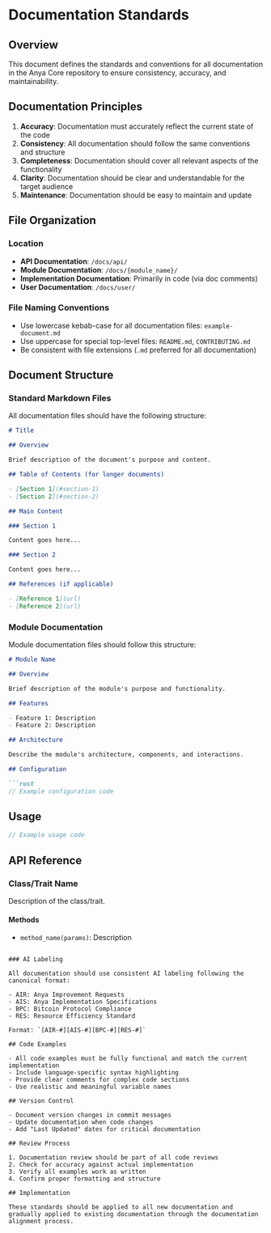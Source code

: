 # Documentation Standards

## Overview

This document defines the standards and conventions for all documentation in the Anya Core repository to ensure consistency, accuracy, and maintainability.

## Documentation Principles

1. **Accuracy**: Documentation must accurately reflect the current state of the code
2. **Consistency**: All documentation should follow the same conventions and structure
3. **Completeness**: Documentation should cover all relevant aspects of the functionality
4. **Clarity**: Documentation should be clear and understandable for the target audience
5. **Maintenance**: Documentation should be easy to maintain and update

## File Organization

### Location

- **API Documentation**: `/docs/api/`
- **Module Documentation**: `/docs/{module_name}/`
- **Implementation Documentation**: Primarily in code (via doc comments)
- **User Documentation**: `/docs/user/`

### File Naming Conventions

- Use lowercase kebab-case for all documentation files: `example-document.md`
- Use uppercase for special top-level files: `README.md`, `CONTRIBUTING.md`
- Be consistent with file extensions (`.md` preferred for all documentation)

## Document Structure

### Standard Markdown Files

All documentation files should have the following structure:

```markdown
# Title

## Overview

Brief description of the document's purpose and content.

## Table of Contents (for longer documents)

- [Section 1](#section-1)
- [Section 2](#section-2)

## Main Content

### Section 1

Content goes here...

### Section 2

Content goes here...

## References (if applicable)

- [Reference 1](url)
- [Reference 2](url)
```

### Module Documentation

Module documentation files should follow this structure:

```markdown
# Module Name

## Overview

Brief description of the module's purpose and functionality.

## Features

- Feature 1: Description
- Feature 2: Description

## Architecture

Describe the module's architecture, components, and interactions.

## Configuration

```rust
// Example configuration code
```

## Usage

```rust
// Example usage code
```

## API Reference

### Class/Trait Name

Description of the class/trait.

#### Methods

- `method_name(params)`: Description
```

### AI Labeling

All documentation should use consistent AI labeling following the canonical format:

- AIR: Anya Improvement Requests
- AIS: Anya Implementation Specifications
- BPC: Bitcoin Protocol Compliance
- RES: Resource Efficiency Standard

Format: `[AIR-#][AIS-#][BPC-#][RES-#]`

## Code Examples

- All code examples must be fully functional and match the current implementation
- Include language-specific syntax highlighting
- Provide clear comments for complex code sections
- Use realistic and meaningful variable names

## Version Control

- Document version changes in commit messages
- Update documentation when code changes
- Add "Last Updated" dates for critical documentation

## Review Process

1. Documentation review should be part of all code reviews
2. Check for accuracy against actual implementation
3. Verify all examples work as written
4. Confirm proper formatting and structure

## Implementation

These standards should be applied to all new documentation and gradually applied to existing documentation through the documentation alignment process.
